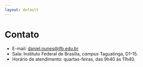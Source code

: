 ```yaml
---
layout: default
---
```


# Contato

- E-mail: <daniel.nunes@ifb.edu.br>
- Sala: Instituto Federal de Brasília, *campus* Taguatinga, D1-15.
- Horário de atendimento: quartas-feiras, das 9h40 às 11h40.
